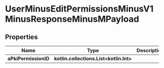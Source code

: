 
# UserMinusEditPermissionsMinusV1MinusResponseMinusMPayload

## Properties
Name | Type | Description | Notes
------------ | ------------- | ------------- | -------------
**aPkiPermissionID** | **kotlin.collections.List&lt;kotlin.Int&gt;** |  | 



